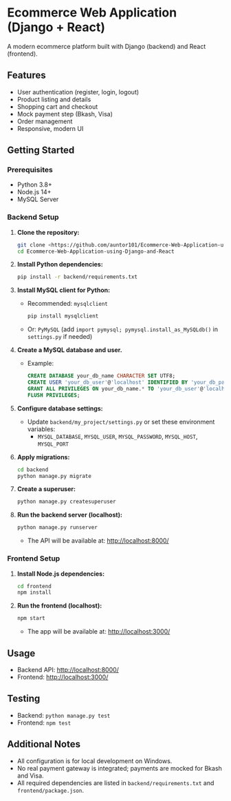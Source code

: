 # Ecommerce Web Application (Django + React)

A modern ecommerce platform built with Django (backend) and React (frontend).

## Features
- User authentication (register, login, logout)
- Product listing and details
- Shopping cart and checkout
- Mock payment step (Bkash, Visa)
- Order management
- Responsive, modern UI

## Getting Started

### Prerequisites
- Python 3.8+
- Node.js 14+
- MySQL Server

### Backend Setup

1. **Clone the repository:**
   ```sh
   git clone <https://github.com/auntor101/Ecommerce-Web-Application-using-Django-and-React.git>
   cd Ecommerce-Web-Application-using-Django-and-React
   ```

2. **Install Python dependencies:**
   ```sh
   pip install -r backend/requirements.txt
   ```

3. **Install MySQL client for Python:**
   - Recommended: `mysqlclient`
     ```sh
     pip install mysqlclient
     ```
   - Or: `PyMySQL` (add `import pymysql; pymysql.install_as_MySQLdb()` in `settings.py` if needed)

4. **Create a MySQL database and user.**
   - Example:
     ```sql
     CREATE DATABASE your_db_name CHARACTER SET UTF8;
     CREATE USER 'your_db_user'@'localhost' IDENTIFIED BY 'your_db_password';
     GRANT ALL PRIVILEGES ON your_db_name.* TO 'your_db_user'@'localhost';
     FLUSH PRIVILEGES;
     ```

5. **Configure database settings:**
   - Update `backend/my_project/settings.py` or set these environment variables:
     - `MYSQL_DATABASE`, `MYSQL_USER`, `MYSQL_PASSWORD`, `MYSQL_HOST`, `MYSQL_PORT`

6. **Apply migrations:**
   ```sh
   cd backend
   python manage.py migrate
   ```

7. **Create a superuser:**
   ```sh
   python manage.py createsuperuser
   ```

8. **Run the backend server (localhost):**
   ```sh
   python manage.py runserver
   ```
   - The API will be available at: [http://localhost:8000/](http://localhost:8000/)

### Frontend Setup

1. **Install Node.js dependencies:**
   ```sh
   cd frontend
   npm install
   ```

2. **Run the frontend (localhost):**
   ```sh
   npm start
   ```
   - The app will be available at: [http://localhost:3000/](http://localhost:3000/)

## Usage

- Backend API: [http://localhost:8000/](http://localhost:8000/)
- Frontend: [http://localhost:3000/](http://localhost:3000/)

## Testing

- Backend: `python manage.py test`
- Frontend: `npm test`

## Additional Notes

- All configuration is for local development on Windows.
- No real payment gateway is integrated; payments are mocked for Bkash and Visa.
- All required dependencies are listed in `backend/requirements.txt` and `frontend/package.json`.


